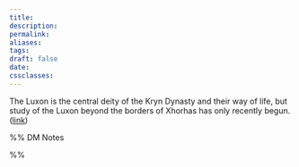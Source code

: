 ```yaml
---
title: 
description: 
permalink: 
aliases: 
tags: 
draft: false
date: 
cssclasses:
---
```

The Luxon is the central deity of the Kryn Dynasty and their way of life, but study of the Luxon beyond the borders of Xhorhas has only recently begun. 
([link](https://www.dndbeyond.com/sources/dnd/egtw/story-of-wildemount#TheLuxontheFirstRadiance)) 

%% DM Notes



%%
